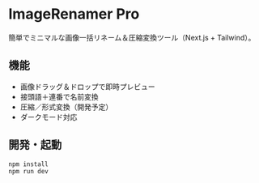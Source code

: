 # ImageRenamer Pro

簡単でミニマルな画像一括リネーム＆圧縮変換ツール（Next.js + Tailwind）。

## 機能
- 画像ドラッグ＆ドロップで即時プレビュー
- 接頭語＋連番で名前変換
- 圧縮／形式変換（開発予定）
- ダークモード対応

## 開発・起動

```bash
npm install
npm run dev
```
